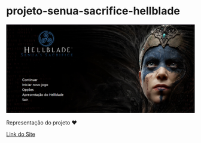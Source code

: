 # projeto-senua-sacrifice-hellblade
 
<img src="/imagens/print.png">
<p>Representação do projeto &#10084;</p>

<a href="https://laryssahtml.github.io/projeto-hellblade/">Link do Site</a>
